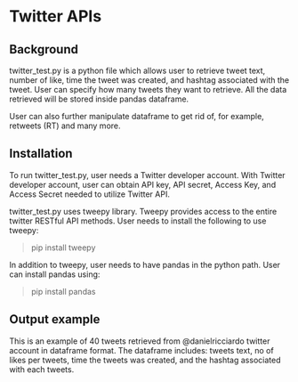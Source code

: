 # Twitter APIs

## Background
twitter_test.py is a python file which allows user to retrieve tweet text, number of like, time the tweet was created, and hashtag associated with the tweet. User can specify how many tweets they want to retrieve. All the data retrieved will be stored inside pandas dataframe.

User can also further manipulate dataframe to get rid of, for example, retweets (RT) and many more.

## Installation
To run twitter_test.py, user needs a Twitter developer account. With Twitter developer account, user can obtain API key, API secret, Access Key, and Access Secret needed to utilize Twitter API.

twitter_test.py uses tweepy library. Tweepy provides access to the entire twitter RESTful API methods.
User needs to install the following to use tweepy:
> pip install tweepy

In addition to tweepy, user needs to have pandas in the python path. User can install pandas using:
> pip install pandas

## Output example
This is an example of 40 tweets retrieved from @danielricciardo twitter account in dataframe format. The dataframe includes: tweets text, no of likes per tweets, time the tweets was created, and the hashtag associated with each tweets.

